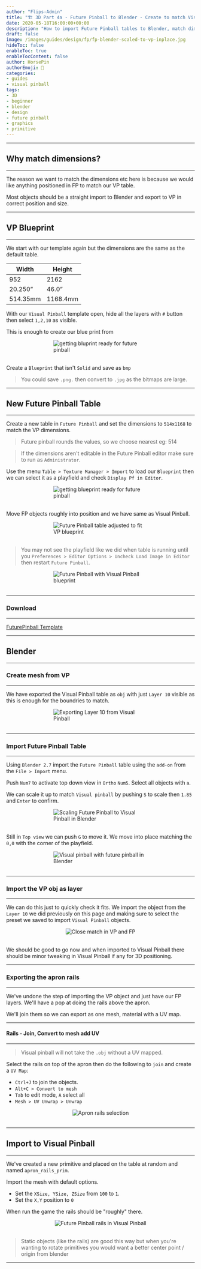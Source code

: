 ```yaml
---
author: "Flips-Admin"
title: "🏗️ 3D Part 4a - Future Pinball to Blender - Create to match Visual Pinball Dimensions"
date: 2020-05-18T16:00:00+00:00
description: "How to import Future Pinball tables to Blender, match dimensions and export some rails for a test"
draft: false
image: /images/guides/design/fp/fp-blender-scaled-to-vp-inplace.jpg
hideToc: false
enableToc: true
enableTocContent: false
author: HorsePin
authorEmoji: 🐎
categories:
- guides
- visual pinball
tags: 
- 3D
- beginner
- blender
- design
- future pinball
- graphics
- primitive
---
```


---

## Why match dimensions?

---

The reason we want to match the dimensions etc here is because we would like anything positioned in FP to match our VP table.

Most objects should be a straight import to Blender and export to VP in correct position and size.

---

## VP Blueprint

---

We start with our template again but the dimensions are the same as the default table.

|Width 	|Height
|---|---
952 	|2162
20.250” 	|46.0”
514.35mm|1168.4mm

With our `Visual Pinball` template open, hide all the layers with `#` button then select `1,2,10` as visible.

This is enough to create our blue print from

<div id="banner" style="overflow: hidden; display: flex; justify-content:space-around;">
    <div class="" style="max-width: 50%; max-height: 40%;">
        <img src="/images/guides/design/fp/create-bp-for-fp.jpg" alt="getting bluprint ready for future pinball"/>
    </div>
</div>
<br>

Create a `Blueprint` that isn't `Solid` and save as `bmp`

> You could save `.png.` then convert to `.jpg` as the bitmaps are large.

---

## New Future Pinball Table

---

Create a new table in `Future Pinball` and set the dimensions to `514x1168` to match the VP dimensions.

> Future pinball rounds the values, so we choose nearest eg: 514

> If the dimensions aren't editable in the Future Pinball editor make sure to run as `Administrator`.

Use the menu `Table > Texture Manager > Import` to load our `Blueprint` then we can select it as a playfield and check `Display Pf in Editor`.

<div id="banner" style="overflow: hidden; display: flex; justify-content:space-around;">
    <div class="" style="max-width: 50%; max-height: 40%;">
        <img src="/images/guides/design/fp/bp-in-fp.jpg" alt="getting blueprint ready for future pinball"/>
    </div>
</div>
<br>

Move FP objects roughly into position and we have same as Visual Pinball.

<div id="banner" style="overflow: hidden; display: flex; justify-content:space-around;">
    <div class="" style="max-width: 50%; max-height: 40%;">
        <img src="/images/guides/design/fp/vp-fp-matched.jpg" alt="Future Pinball table adjusted to fit VP blueprint"/>
    </div>
</div>
<br>

> You may not see the playfield like we did when table is running until you `Preferences > Editor Options > Uncheck Load Image in Editor` then restart `Future Pinball`.

<div id="banner" style="overflow: hidden; display: flex; justify-content:space-around;">
    <div class="" style="max-width: 50%; max-height: 40%;">
        <img src="/images/guides/design/fp/vp-fp-matched-pf.jpg" alt="Future Pinball with Visual Pinball blueprint"/>
    </div>
</div>
<br>

---

### Download 

---

[FuturePinball Template](/dl/fp/fflips-blank-vpsize.7z)

---

## Blender

---

### Create mesh from VP

---

We have exported the Visual Pinball table as `obj` with just `Layer 10` visible as this is enough for the boundries to match.

<div id="banner" style="overflow: hidden; display: flex; justify-content:space-around;">
    <div class="" style="max-width: 50%; max-height: 40%;">
        <img src="/images/guides/design/fp/export-vp-obj.jpg" alt="Exporting Layer 10 from Visual Pinball"/>
    </div>
</div>
<br>

---

### Import Future Pinball Table

---

Using `Blender 2.7` import the `Future Pinball` table using the `add-on` from the `File > Import` menu.

Push `Num7` to activate top down view in `Ortho` `Num5`. Select all objects with `a`.

We can scale it up to match `Visual pinball` by pushing `S` to scale then `1.85` and `Enter` to confirm.

<div id="banner" style="overflow: hidden; display: flex; justify-content:space-around;">
    <div class="" style="max-width: 50%; max-height: 40%;">
        <img src="/images/guides/design/fp/fp-blender-scaled-to-vp.jpg" alt="Scaling Future Pinball to Visual Pinball in Blender"/>
    </div>
</div>
<br>

Still in `Top view` we can push `G` to move it. We move into place matching the `0,0` with the corner of the playfield.

<div id="banner" style="overflow: hidden; display: flex; justify-content:space-around;">
    <div class="" style="max-width: 50%; max-height: 40%;">
        <img src="/images/guides/design/fp/fp-blender-scaled-to-vp-inplace.jpg" alt="Visual pinball with future pinball in Blender"/>
    </div>
</div>
<br>

---

### Import the VP obj as layer

---

We can do this just to quickly check it fits. We import the object from the `Layer 10` we did previously on this page and making sure to select the preset we saved to import `Visual Pinball` objects.

<div id="banner" style="overflow: hidden; display: flex; justify-content:space-around;">
    <div class="" style="max-width: 50%; max-height: 40%;">
        <img src="/images/guides/design/fp/fp-vp-matched-blender.jpg" alt="Close match in VP and FP"/>
    </div>
</div>
<br>

We should be good to go now and when imported to Visual Pinball there should be minor tweaking in Visual Pinball if any for 3D positioning.

---

### Exporting the apron rails

---

We've undone the step of importing the VP object and just have our FP layers. We'll have a pop at doing the rails above the apron.

We'll join them so we can export as one mesh, material with a UV map.

---

#### Rails - Join, Convert to mesh add UV

---

> Visual pinball will not take the `.obj` without a UV mapped.

Select the rails on top of the apron then do the following to `join` and create a `UV Map`:

- `Ctrl+J` to join the objects. 
- `Alt+C > Convert to mesh`
- `Tab` to edit mode, `A` select all
- `Mesh > UV Unwrap > Unwrap`

<div id="banner" style="overflow: hidden; display: flex; justify-content:space-around;">
    <div class="" style="max-width: 50%; max-height: 40%;">
        <img src="/images/guides/design/fp/blend-selected-fp-apron-rails.jpg" alt="Apron rails selection"/>
    </div>
</div>
<br>

---

## Import to Visual Pinball

---

We've created a new primitive and placed on the table at random and named `apron_rails_prim`.

Import the mesh with default options.

- Set the `XSize, YSize, ZSize` from `100` to `1`. 
- Set the `X,Y` position to `0`

When run the game the rails should be "roughly" there.

<div id="banner" style="overflow: hidden; display: flex; justify-content:space-around;">
    <div class="" style="max-width: 50%; max-height: 40%;">
        <img src="/images/guides/design/fp/apron-rails-from-fp.jpg" alt="Future Pinball rails in Visual Pinball"/>
    </div>
</div>
<br>

> Static objects (like the rails) are good this way but when you're wanting to rotate primitives you would want a better center point / origin from blender

---